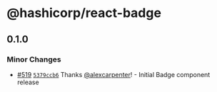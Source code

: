 # @hashicorp/react-badge

## 0.1.0

### Minor Changes

- [#519](https://github.com/hashicorp/react-components/pull/519) [`5379ccb6`](https://github.com/hashicorp/react-components/commit/5379ccb64b7ad396a6af9b4ec39b574eba6aa706) Thanks [@alexcarpenter](https://github.com/alexcarpenter)! - Initial Badge component release
